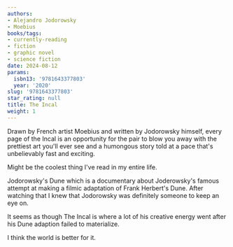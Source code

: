 ```yaml
---
authors:
- Alejandro Jodorowsky
- Moebius
books/tags:
- currently-reading
- fiction
- graphic novel
- science fiction
date: 2024-08-12
params:
  isbn13: '9781643377803'
  year: '2020'
slug: '9781643377803'
star_rating: null
title: The Incal
weight: 1
---
```


Drawn by French artist Moebius and written by Jodorowsky himself, every page of the Incal is an opportunity for the pair to blow you away with the prettiest art you'll ever see and a humongous story told at a pace that's unbelievably fast and exciting. 


<!--more-->

Might be the coolest thing I've read in my entire life.

Jodorowsky's Dune which is a documentary about Joderowsky's famous attempt at making a filmic adaptation of Frank Herbert's Dune. After watching that I knew that Jodorowsky was definitely someone to keep an eye on.

It seems as though The Incal is where a lot of his creative energy went after his Dune adaption failed to materialize.

I think the world is better for it. 